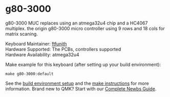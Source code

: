 # g80-3000

g80-3000 MUC replaces using an atmega32u4 chip and a HC4067 multiplex.
the origin g80-3000 micro controller using 9 rows and 18 cols for matrix scaning.

Keyboard Maintainer: [ftfunjth](https://github.com/ftfunjth)  
Hardware Supported: The PCBs, controllers supported  
Hardware Availability: atmega32u4

Make example for this keyboard (after setting up your build environment):

    make g80-3000:default

See the [build environment setup](https://docs.qmk.fm/#/getting_started_build_tools) and the [make instructions](https://docs.qmk.fm/#/getting_started_make_guide) for more information. Brand new to QMK? Start with our [Complete Newbs Guide](https://docs.qmk.fm/#/newbs).
